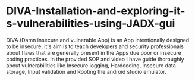 # DIVA-Installation-and-exploring-it-s-vulnerabilities-using-JADX-gui
DIVA (Damn insecure and vulnerable App) is an App intentionally designed to be insecure, it's aim is to teach developers and security professionals about flaws that are generally present in the Apps due poor or insecure coding practices. In the provided SOP and video I have guide thoroughly about vulnerabilities like Insecure logging, Hardcoding, Insecure data storage, Input validation and Rooting the android studio emulator.
